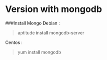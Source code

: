 Version with mongodb
====================

###Install Mongo
Debian : 
> aptitude install mongodb-server

Centos :
> yum install mongodb
